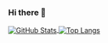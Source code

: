 ### Hi there 👋


<a href="https://github.com/mugheesahmad">
  <img align="center" alt="GitHub Stats" src="https://github-readme-stats.vercel.app/api?username=mugheesahmad&theme=algolia&show_icons=true&include_all_commits=true" />
</a>
<a href="https://github.com/mugheesahmad">
  <img align="center" alt="Top Langs" src="https://github-readme-stats.vercel.app/api/top-langs/?username=mugheesahmad&theme=algolia&layout=compact" />
</a>




<!--
**mugheesahmad/mugheesahmad** is a ✨ _special_ ✨ repository because its `README.md` (this file) appears on your GitHub profile.

Here are some ideas to get you started:

- 🔭 I’m currently working on ...
- 🌱 I’m currently learning ...
- 👯 I’m looking to collaborate on ...
- 🤔 I’m looking for help with ...
- 💬 Ask me about ...
- 📫 How to reach me: ...
- 😄 Pronouns: ...
- ⚡ Fun fact: ...
-->
